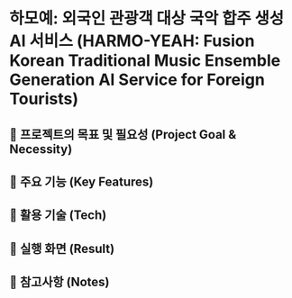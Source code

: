 # 하모예: 외국인 관광객 대상 국악 합주 생성 AI 서비스 (HARMO-YEAH: Fusion Korean Traditional Music Ensemble Generation AI Service for Foreign Tourists)





## :pushpin: 프로젝트의 목표 및 필요성 (Project Goal & Necessity)


## :pushpin: 주요 기능 (Key Features)


## :pushpin: 활용 기술 (Tech)


## :pushpin: 실행 화면 (Result)


## :pushpin: 참고사항 (Notes)



